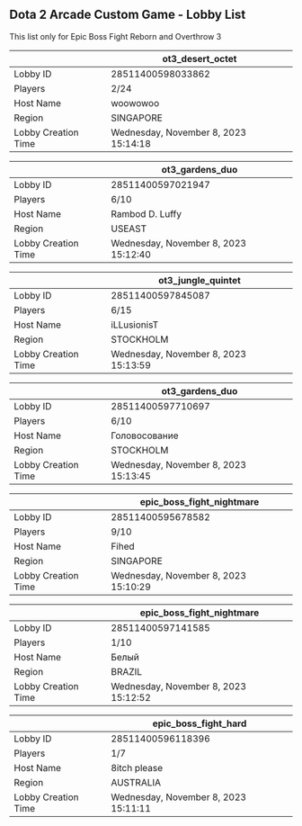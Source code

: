 ## Dota 2 Arcade Custom Game - Lobby List

This list only for Epic Boss Fight Reborn and Overthrow 3

|  | ot3_desert_octet |
| ------ | ------ |
| Lobby ID | 28511400598033862 |
| Players | 2/24 |
| Host Name | woowowoo |
| Region | SINGAPORE |
| Lobby Creation Time | Wednesday, November 8, 2023 15:14:18 |


|  | ot3_gardens_duo |
| ------ | ------ |
| Lobby ID | 28511400597021947 |
| Players | 6/10 |
| Host Name | Rambod D. Luffy |
| Region | USEAST |
| Lobby Creation Time | Wednesday, November 8, 2023 15:12:40 |


|  | ot3_jungle_quintet |
| ------ | ------ |
| Lobby ID | 28511400597845087 |
| Players | 6/15 |
| Host Name | iLLusionisT |
| Region | STOCKHOLM |
| Lobby Creation Time | Wednesday, November 8, 2023 15:13:59 |


|  | ot3_gardens_duo |
| ------ | ------ |
| Lobby ID | 28511400597710697 |
| Players | 6/10 |
| Host Name | Головосование |
| Region | STOCKHOLM |
| Lobby Creation Time | Wednesday, November 8, 2023 15:13:45 |


|  | epic_boss_fight_nightmare |
| ------ | ------ |
| Lobby ID | 28511400595678582 |
| Players | 9/10 |
| Host Name | Fihed |
| Region | SINGAPORE |
| Lobby Creation Time | Wednesday, November 8, 2023 15:10:29 |


|  | epic_boss_fight_nightmare |
| ------ | ------ |
| Lobby ID | 28511400597141585 |
| Players | 1/10 |
| Host Name | Белый |
| Region | BRAZIL |
| Lobby Creation Time | Wednesday, November 8, 2023 15:12:52 |


|  | epic_boss_fight_hard |
| ------ | ------ |
| Lobby ID | 28511400596118396 |
| Players | 1/7 |
| Host Name | 8itch please |
| Region | AUSTRALIA |
| Lobby Creation Time | Wednesday, November 8, 2023 15:11:11 |


